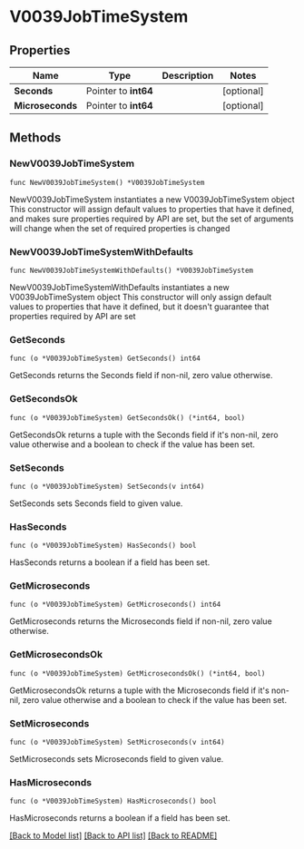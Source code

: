 # V0039JobTimeSystem

## Properties

Name | Type | Description | Notes
------------ | ------------- | ------------- | -------------
**Seconds** | Pointer to **int64** |  | [optional] 
**Microseconds** | Pointer to **int64** |  | [optional] 

## Methods

### NewV0039JobTimeSystem

`func NewV0039JobTimeSystem() *V0039JobTimeSystem`

NewV0039JobTimeSystem instantiates a new V0039JobTimeSystem object
This constructor will assign default values to properties that have it defined,
and makes sure properties required by API are set, but the set of arguments
will change when the set of required properties is changed

### NewV0039JobTimeSystemWithDefaults

`func NewV0039JobTimeSystemWithDefaults() *V0039JobTimeSystem`

NewV0039JobTimeSystemWithDefaults instantiates a new V0039JobTimeSystem object
This constructor will only assign default values to properties that have it defined,
but it doesn't guarantee that properties required by API are set

### GetSeconds

`func (o *V0039JobTimeSystem) GetSeconds() int64`

GetSeconds returns the Seconds field if non-nil, zero value otherwise.

### GetSecondsOk

`func (o *V0039JobTimeSystem) GetSecondsOk() (*int64, bool)`

GetSecondsOk returns a tuple with the Seconds field if it's non-nil, zero value otherwise
and a boolean to check if the value has been set.

### SetSeconds

`func (o *V0039JobTimeSystem) SetSeconds(v int64)`

SetSeconds sets Seconds field to given value.

### HasSeconds

`func (o *V0039JobTimeSystem) HasSeconds() bool`

HasSeconds returns a boolean if a field has been set.

### GetMicroseconds

`func (o *V0039JobTimeSystem) GetMicroseconds() int64`

GetMicroseconds returns the Microseconds field if non-nil, zero value otherwise.

### GetMicrosecondsOk

`func (o *V0039JobTimeSystem) GetMicrosecondsOk() (*int64, bool)`

GetMicrosecondsOk returns a tuple with the Microseconds field if it's non-nil, zero value otherwise
and a boolean to check if the value has been set.

### SetMicroseconds

`func (o *V0039JobTimeSystem) SetMicroseconds(v int64)`

SetMicroseconds sets Microseconds field to given value.

### HasMicroseconds

`func (o *V0039JobTimeSystem) HasMicroseconds() bool`

HasMicroseconds returns a boolean if a field has been set.


[[Back to Model list]](../README.md#documentation-for-models) [[Back to API list]](../README.md#documentation-for-api-endpoints) [[Back to README]](../README.md)


